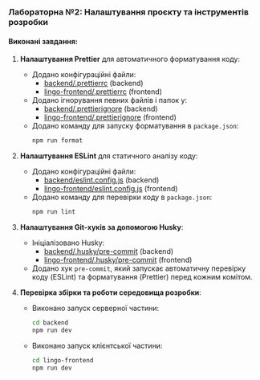 ### Лабораторна №2: Налаштування проєкту та інструментів розробки

#### Виконані завдання:

1. **Налаштування Prettier** для автоматичного форматування коду:

   - Додано конфігураційні файли:
     - [backend/.prettierrc](https://github.com/DenisGradov/lingo-cards/blob/lab2/backend/.prettierrc) (backend)
     - [lingo-frontend/.prettierrc](https://github.com/DenisGradov/lingo-cards/blob/lab2/lingo-frontend/.prettierrc) (frontend)
   - Додано ігнорування певних файлів і папок у:
     - [backend/.prettierignore](https://github.com/DenisGradov/lingo-cards/blob/lab2/backend/.prettierignore) (backend)
     - [lingo-frontend/.prettierignore](https://github.com/DenisGradov/lingo-cards/blob/lab2/lingo-frontend/.prettierignore) (frontend)
   - Додано команду для запуску форматування в `package.json`:
     ```bash
     npm run format
     ```

2. **Налаштування ESLint** для статичного аналізу коду:

   - Додано конфігураційні файли:
     - [backend/eslint.config.js](https://github.com/DenisGradov/lingo-cards/blob/lab2/backend/eslint.config.js) (backend)
     - [lingo-frontend/eslint.config.js](https://github.com/DenisGradov/lingo-cards/blob/lab2/lingo-frontend/eslint.config.js) (frontend)
   - Додано команду для перевірки коду в `package.json`:
     ```bash
     npm run lint
     ```

3. **Налаштування Git-хуків за допомогою Husky**:

   - Ініціалізовано Husky:
     - [backend/.husky/pre-commit](https://github.com/DenisGradov/lingo-cards/blob/lab2/backend/.husky/pre-commit) (backend)
     - [lingo-frontend/.husky/pre-commit](https://github.com/DenisGradov/lingo-cards/blob/lab2/lingo-frontend/.husky/pre-commit) (frontend)
   - Додано хук `pre-commit`, який запускає автоматичну перевірку коду (ESLint) та форматування (Prettier) перед кожним комітом.

4. **Перевірка збірки та роботи середовища розробки**:
   - Виконано запуск серверної частини:
     ```bash
     cd backend
     npm run dev
     ```
   - Виконано запуск клієнтської частини:
     ```bash
     cd lingo-frontend
     npm run dev
     ```
